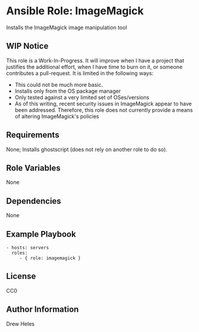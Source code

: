 Ansible Role: ImageMagick
=========

Installs the ImageMagick image manipulation tool

WIP Notice
----------

This role is a Work-In-Progress. It will improve when I have a project that justifies the additional effort, when I have time to burn on it, or someone contributes a pull-request. It is limited in the following ways:

* This could not be much more basic.
* Installs only from the OS package manager
* Only tested against a very limited set of OSes/versions
* As of this writing, recent security issues in ImageMagick appear to have been addressed. Therefore, this role does not currently provide a means of altering ImageMagick's policies

Requirements
------------

None; Installs ghostscript (does not rely on another role to do so).

Role Variables
--------------

None

Dependencies
------------

None

Example Playbook
----------------

    - hosts: servers
      roles:
         - { role: imagemagick }

License
-------

CC0

Author Information
------------------

Drew Heles
